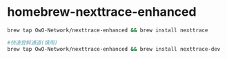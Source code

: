 # homebrew-nexttrace-enhanced

```zsh
brew tap OwO-Network/nexttrace-enhanced && brew install nexttrace

#快速尝鲜通道(慎用)
brew tap OwO-Network/nexttrace-enhanced && brew install nexttrace-dev
```
